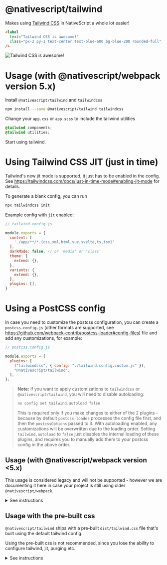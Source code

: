 # @nativescript/tailwind

Makes using [Tailwind CSS](https://tailwindcss.com/) in NativeScript a whole lot easier!

```html
<label
  text="Tailwind CSS is awesome!"
  class="px-2 py-1 text-center text-blue-600 bg-blue-200 rounded-full"
/>
```

![Tailwind CSS is awesome!](https://user-images.githubusercontent.com/879060/81098285-73e3ad80-8f09-11ea-8cfa-7e2ec2eebcde.png)

# Usage (with @nativescript/webpack version 5.x)

Install `@nativescript/tailwind` and `tailwindcss`

```bash
npm install --save @nativescript/tailwind tailwindcss
```

Change your `app.css` or `app.scss` to include the tailwind utilities

```css
@tailwind components;
@tailwind utilities;
```

Start using tailwind.

# Using Tailwind CSS JIT (just in time)

Tailwind's new jit mode is supported, it just has to be enabled in the config. See https://tailwindcss.com/docs/just-in-time-mode#enabling-jit-mode for details.

To generate a blank config, you can run

```bash
npx tailwindcss init
```

Example config with `jit` enabled:

```js
// tailwind.config.js

module.exports = {
  content: [
    './app/**/*.{css,xml,html,vue,svelte,ts,tsx}'
  ],
  darkMode: false, // or 'media' or 'class'
  theme: {
    extend: {},
  },
  variants: {
    extend: {},
  },
  plugins: [],
}
```

# Using a PostCSS config

In case you need to customize the postcss configuration, you can create a `postcss.config.js` (other formats are supported, see https://github.com/webpack-contrib/postcss-loader#config-files) file and add any customizations, for example:

```js
// postcss.config.js

module.exports = {
  plugins: [
    ["tailwindcss", { config: "./tailwind.config.custom.js" }],
    "@nativescript/tailwind",
  ],
};
```

> **Note:** if you want to apply customizations to `tailwindcss` or `@nativescript/tailwind`, you will need to disable autoloading:
> 
> ```bash
> ns config set tailwind.autoload false
> ```
> This is required only if you make changes to either of the 2 plugins - because by default `postcss-loader` processes the config file first, and then the `postcssOptions` passed to it. With autoloading enabled, any customizations will be overwritten due to the loading order. Setting `tailwind.autoload` to `false` just disables the internal loading of these plugins, and requires you to manually add them to your postcss config in the above order.


## Usage (with @nativescript/webpack version <5.x)

This usage is considered legacy and will not be supported - however we are documenting it here in case your project is still using older `@nativescript/webpack`.

<details>

  <summary>See instructions</summary>

```bash
npm install --save-dev @nativescript/tailwind tailwindcss postcss postcss-loader
```

Create `postcss.config.js` with the following:

```js
module.exports = {
   plugins: [
       require('tailwindcss'),
       require('nativescript-tailwind')
   ]
}
```

Change your `app.css` or `app.scss` to include the tailwind utilities

```css
@tailwind components;
@tailwind utilities;
```

Update `webpack.config.js` to use PostCSS
 
Find the section of the config that defines the rules/loaders for different file types.
To quickly find this block - search for `rules: [`.

For every css/scss block, append the `postcss-loader` to the list of loaders, for example:
```diff
{
  test: /[\/|\\]app\.css$/,
  use: [
    'nativescript-dev-webpack/style-hot-loader',
    {
      loader: "nativescript-dev-webpack/css2json-loader",
      options: { useForImports: true }
    },
+   'postcss-loader',
  ],
}
```
 **Make sure you append `postcss-loader` to all css/scss rules in the config.**

 </details>

## Usage with the pre-built css

`@nativescript/tailwind` ships with a pre-built `dist/tailwind.css` file that's built using the default tailwind config.

Using the pre-built css is not recommended, since you lose the ability to configure tailwind, jit, purging etc.

<details>
  
  <summary>See instructions</summary>

  Import the pre-built css file in your `app.css` (or `scss`):
  
  ```css
  @import "@nativescript/tailwind/dist/tailwind.css"
  ```

  Alternatively, import it in your `main.js` (or `main.ts`, `app.js`, `app.ts` etc.)

  ```js
  import '@nativescript/tailwind/dist/tailwind.css'
  ```

  In `.vue` files you can also do

  ```html
  <style src="@nativescript/tailwind/dist/tailwind.css" />
  ```
  
  > **Note:** make sure you only include this once (for example in `App.vue`) - otherwise your bundle will contain the whole tailwind.css file multiple times.


</details>
